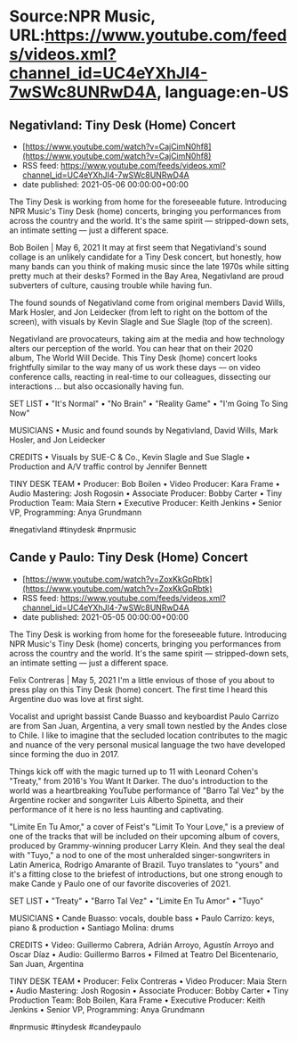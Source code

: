 # Source:NPR Music, URL:https://www.youtube.com/feeds/videos.xml?channel_id=UC4eYXhJI4-7wSWc8UNRwD4A, language:en-US

## Negativland: Tiny Desk (Home) Concert
 - [https://www.youtube.com/watch?v=CajCimN0hf8](https://www.youtube.com/watch?v=CajCimN0hf8)
 - RSS feed: https://www.youtube.com/feeds/videos.xml?channel_id=UC4eYXhJI4-7wSWc8UNRwD4A
 - date published: 2021-05-06 00:00:00+00:00

The Tiny Desk is working from home for the foreseeable future. Introducing NPR Music's Tiny Desk (home) concerts, bringing you performances from across the country and the world. It's the same spirit — stripped-down sets, an intimate setting — just a different space.

Bob Boilen | May 6, 2021
It may at first seem that Negativland's sound collage is an unlikely candidate for a Tiny Desk concert, but honestly, how many bands can you think of making music since the late 1970s while sitting pretty much at their desks? Formed in the Bay Area, Negativland are proud subverters of culture, causing trouble while having fun.

The found sounds of Negativland come from original members David Wills, Mark Hosler, and Jon Leidecker (from left to right on the bottom of the screen), with visuals by Kevin Slagle and Sue Slagle (top of the screen).

Negativland are provocateurs, taking aim at the media and how technology alters our perception of the world. You can hear that on their 2020 album, The World Will Decide. This Tiny Desk (home) concert looks frightfully similar to the way many of us work these days — on video conference calls, reacting in real-time to our colleagues, dissecting our interactions ... but also occasionally having fun.

SET LIST
 • "It's Normal"
 • "No Brain"
 • "Reality Game"
 • "I'm Going To Sing Now"

MUSICIANS
 • Music and found sounds by Negativland, David Wills, Mark Hosler, and Jon Leidecker

CREDITS
 • Visuals by SUE-C & Co., Kevin Slagle and Sue Slagle
 • Production and A/V traffic control by Jennifer Bennett

TINY DESK TEAM
 • Producer: Bob Boilen
 • Video Producer: Kara Frame
 • Audio Mastering: Josh Rogosin
 • Associate Producer: Bobby Carter
 • Tiny Production Team: Maia Stern
 • Executive Producer: Keith Jenkins
 • Senior VP, Programming: Anya Grundmann

#negativland #tinydesk #nprmusic

## Cande y Paulo: Tiny Desk (Home) Concert
 - [https://www.youtube.com/watch?v=ZoxKkGpRbtk](https://www.youtube.com/watch?v=ZoxKkGpRbtk)
 - RSS feed: https://www.youtube.com/feeds/videos.xml?channel_id=UC4eYXhJI4-7wSWc8UNRwD4A
 - date published: 2021-05-05 00:00:00+00:00

The Tiny Desk is working from home for the foreseeable future. Introducing NPR Music's Tiny Desk (home) concerts, bringing you performances from across the country and the world. It's the same spirit — stripped-down sets, an intimate setting — just a different space.

Felix Contreras | May 5, 2021
I'm a little envious of those of you about to press play on this Tiny Desk (home) concert. The first time I heard this Argentine duo was love at first sight.

Vocalist and upright bassist Cande Buasso and keyboardist Paulo Carrizo are from San Juan, Argentina, a very small town nestled by the Andes close to Chile. I like to imagine that the secluded location contributes to the magic and nuance of the very personal musical language the two have developed since forming the duo in 2017.

Things kick off with the magic turned up to 11 with Leonard Cohen's "Treaty," from 2016's You Want It Darker. The duo's introduction to the world was a heartbreaking YouTube performance of "Barro Tal Vez" by the Argentine rocker and songwriter Luis Alberto Spinetta, and their performance of it here is no less haunting and captivating.

"Limite En Tu Amor," a cover of Feist's "Limit To Your Love," is a preview of one of the tracks that will be included on their upcoming album of covers, produced by Grammy-winning producer Larry Klein. And they seal the deal with "Tuyo," a nod to one of the most unheralded singer-songwriters in Latin America, Rodrigo Amarante of Brazil. Tuyo translates to "yours" and it's a fitting close to the briefest of introductions, but one strong enough to make Cande y Paulo one of our favorite discoveries of 2021.

SET LIST
 • "Treaty"
 • "Barro Tal Vez"
 • "Limite En Tu Amor"
 • "Tuyo"

MUSICIANS
 • Cande Buasso: vocals, double bass
 • Paulo Carrizo: keys, piano & production
 • Santiago Molina: drums

CREDITS
 • Video: Guillermo Cabrera, Adrián Arroyo, Agustín Arroyo and Oscar Díaz
 • Audio: Guillermo Barros
 • Filmed at Teatro Del Bicentenario, San Juan, Argentina

TINY DESK TEAM
 • Producer: Felix Contreras
 • Video Producer: Maia Stern
 • Audio Mastering: Josh Rogosin
 • Associate Producer: Bobby Carter
 • Tiny Production Team: Bob Boilen, Kara Frame
 • Executive Producer: Keith Jenkins
 • Senior VP, Programming: Anya Grundmann

#nprmusic #tinydesk #candeypaulo

